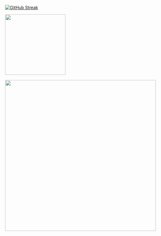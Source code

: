

  [![GitHub Streak](https://github-readme-streak-stats.herokuapp.com?user=iseneld&theme=dark&hide_border=true&date_format=M%20j%5B%2C%20Y%5D)](https://git.io/streak-stats)

  <a href="https://github.com/iseneld/github-readme-stats" >
    <img align="center" src="https://github-readme-stats.vercel.app/api/top-langs/?username=iseneld&theme=apprentice&layout=compact&hide_border=true&bg_color=151515" height="198"/>
  </a>
  <br /><br />
   <a href="https://www.codewars.com/users/iseneld">
    <img src="https://www.codewars.com/users/iseneld/badges/large" width="494">
  </a> 
